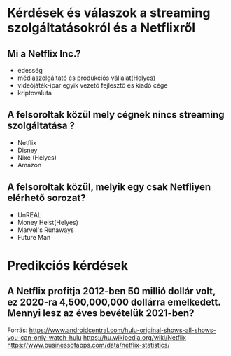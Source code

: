 # Kérdések és válaszok a streaming szolgáltatásokról és a Netflixről

## Mi a Netflix Inc.?
- édesség
- médiaszolgáltató és produkciós vállalat(Helyes)
- videójáték-ipar egyik vezető fejlesztő és kiadó cége
- kriptovaluta

## A felsoroltak közül mely cégnek nincs streaming szolgáltatása ?
- Netflix
- Disney
- Nixe  (Helyes)
- Amazon
## A felsoroltak közül, melyik egy csak Netfliyen elérhető sorozat?
- UnREAL
-  Money Heist(Helyes)
- Marvel's Runaways
- Future Man

# Predikciós kérdések

## A Netflix profitja 2012-ben 50 millió dollár volt, ez 2020-ra 4,500,000,000 dollárra emelkedett. Mennyi lesz az éves bevételük 2021-ben?







Forrás: https://www.androidcentral.com/hulu-original-shows-all-shows-you-can-only-watch-hulu
https://hu.wikipedia.org/wiki/Netflix
https://www.businessofapps.com/data/netflix-statistics/